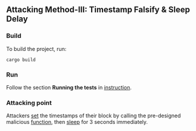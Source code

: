 ## Attacking Method-III: Timestamp Falsify & Sleep Delay
### **Build**


To build the project, run:

```
cargo build
```

### **Run**
Follow the section **Running the tests** in [instruction](https://github.com/auraAttack/Time-manipulation-Attack).

### **Attacking point**
Attackers [set](https://github.com/TEEs-projects/Time-manipulation-Attack/blob/db90d706e4953b6a8980bccc110d3240819ff478/openethereum-3.3.4_23s_sleep3s/crates/ethcore/src/block.rs#L213) the timestamps of their block by calling the pre-designed malicious [function](https://github.com/TEEs-projects/Time-manipulation-Attack/blob/e19cf1d858fe1eb3e87b632347f2102d6cb0c4c0/openethereum-3.3.4_23s_sleep3s/crates/ethcore/src/engines/mod.rs#L517), then [sleep](https://github.com/TEEs-projects/Time-manipulation-Attack/blob/db90d706e4953b6a8980bccc110d3240819ff478/openethereum-3.3.4_23s_sleep3s/crates/ethcore/src/block.rs#L215) for 3 seconds immediately.
